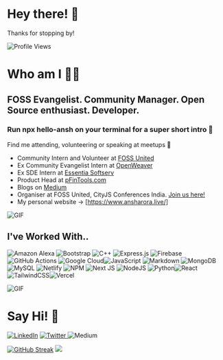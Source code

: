 # Hey there! 👋


Thanks for stopping by!

![Profile Views](https://komarev.com/ghpvc/?username=ansharora28&label=VIEWS)

# Who am I 👨‍💻

## FOSS Evangelist. Community Manager. Open Source enthusiast. Developer.
### Run npx hello-ansh on your terminal for a super short intro 👀

Find me attending, volunteering or speaking at meetups 🤝
<br>


- Community Intern and Volunteer at [FOSS United](https://fossunited.org/about)
- Ex Community Evangelist Intern at [OpenWeaver](https://www.openweaver.com/)
- Ex SDE Intern at [Essentia Softserv](https://essentia.dev/)
- Product Head at [pFinTools.com](https://pfintools.com/)
- Blogs on [Medium](https://medium.com/@ansharora2802)
- Organiser at FOSS United, CityJS Conferences India. [Join us here!](http://t.me/fossunitedchennai)
- My personal website -> [https://www.ansharora.live/]


![GIF](https://repository-images.githubusercontent.com/588181932/e36ec678-7984-4cdd-8e4c-a3932772ff8e)

##  I've Worked With..

![Amazon Alexa](https://img.shields.io/badge/amazon%20alexa-52b5f7?style=for-the-badge&logo=amazon%20alexa&logoColor=white) ![Bootstrap](https://img.shields.io/badge/bootstrap-%23563D7C.svg?style=for-the-badge&logo=bootstrap&logoColor=white) ![C++](https://img.shields.io/badge/c++-%2300599C.svg?style=for-the-badge&logo=c&logoColor=white)  ![Express.js](https://img.shields.io/badge/express.js-%23404d59.svg?style=for-the-badge&logo=express&logoColor=%2361DAFB) ![Firebase](https://img.shields.io/badge/firebase-%23039BE5.svg?style=for-the-badge&logo=firebase) ![GitHub Actions](https://img.shields.io/badge/github%20actions-%232671E5.svg?style=for-the-badge&logo=githubactions&logoColor=white) ![Google Cloud](https://img.shields.io/badge/GoogleCloud-%234285F4.svg?style=for-the-badge&logo=google-cloud&logoColor=white)![JavaScript](https://img.shields.io/badge/javascript-%23323330.svg?style=for-the-badge&logo=javascript&logoColor=%23F7DF1E)  ![Markdown](https://img.shields.io/badge/markdown-%23000000.svg?style=for-the-badge&logo=markdown&logoColor=white) ![MongoDB](https://img.shields.io/badge/MongoDB-%234ea94b.svg?style=for-the-badge&logo=mongodb&logoColor=white) ![MySQL](https://img.shields.io/badge/mysql-%2300f.svg?style=for-the-badge&logo=mysql&logoColor=white) ![Netlify](https://img.shields.io/badge/netlify-%23000000.svg?style=for-the-badge&logo=netlify&logoColor=#00C7B7) ![NPM](https://img.shields.io/badge/NPM-%23000000.svg?style=for-the-badge&logo=npm&logoColor=white) ![Next JS](https://img.shields.io/badge/Next-black?style=for-the-badge&logo=next.js&logoColor=white) ![NodeJS](https://img.shields.io/badge/node.js-6DA55F?style=for-the-badge&logo=node.js&logoColor=white) ![Python](https://img.shields.io/badge/python-3670A0?style=for-the-badge&logo=python&logoColor=ffdd54)![React](https://img.shields.io/badge/react-%2300599C.svg?style=for-the-badge&logo=react&logoColor=white) ![TailwindCSS](https://img.shields.io/badge/tailwindcss-%2338B2AC.svg?style=for-the-badge&logo=tailwind-css&logoColor=white)![Vercel](https://img.shields.io/badge/vercel-%23000000.svg?style=for-the-badge&logo=vercel&logoColor=white) 


![GIF](assets/Error.gif)

# Say Hi! 📱

<a href="https://www.linkedin.com/in/ANSHARORAKE2/"><img alt="LinkedIn" src="https://img.shields.io/badge/linkedin- ansharorake2-%230077B5.svg?&style=for-the-badge&logo=linkedin&logoColor=white"/></a> 
<a href="https://twitter.com/ansharora28">
<img alt="Twitter" src="https://img.shields.io/badge/TWITTER - ansharora28-%231DA1F2.svg?&style=for-the-badge&logo=Twitter&logoColor=white"/>
<a href="https://medium.com/@ansharora2802"></a>
<img alt="Medium" src="https://img.shields.io/badge/Medium-@ansharora2802-%23000000.svg?&style=for-the-badge&logo=Medium&logoColor=white"/></a>


[![GitHub Streak](https://streak-stats.demolab.com?user=ansharora28&theme=dark)](https://git.io/streak-stats)
<img src="https://github-profile-trophy.vercel.app/?username=ansharora28&row=1&column=9">
